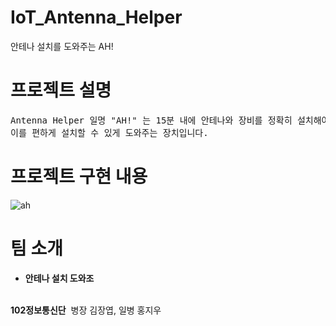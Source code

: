 # IoT_Antenna_Helper
안테나 설치를 도와주는 AH!

# 프로젝트 설명
<pre>
Antenna Helper 일명 "AH!" 는 15분 내에 안테나와 장비를 정확히 설치해야하지만 설치과정이 꽤나 까다롭기 때문에
이를 편하게 설치할 수 있게 도와주는 장치입니다.
</pre>

# 프로젝트 구현 내용
![ah](https://user-images.githubusercontent.com/43205981/47497616-a54fd780-d895-11e8-9e1c-1be7501f468d.PNG)


# 팀 소개
<ul>
  <li><b>안테나 설치 도와조</b></li>
</ul></br>
<b>102정보통신단</b>
&nbsp병장 김장엽, 일병 홍지우
